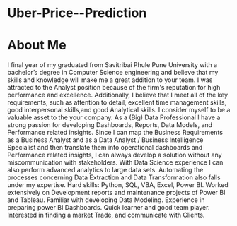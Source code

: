 # Uber-Price--Prediction


# About Me
I final year of
my graduated from Savitribai Phule Pune University with a bachelor’s degree in Computer Science
engineering and believe that my skills and knowledge will make me a great addition to your team.
I was attracted to the Analyst position because of the firm's reputation for high performance and
excellence. Additionally, I believe that I meet all of the key requirements, such as attention to
detail, excellent time management skills, good interpersonal skills,and good Analytical skills. I
consider myself to be a valuable asset to the your company.
As a (Big) Data Professional I have a strong passion for developing Dashboards, Reports, Data
Models, and Performance related insights. Since I can map the Business Requirements as a
Business Analyst and as a Data Analyst / Business Intelligence Specialist and then translate them
into operational dashboards and Performance related insights, I can always develop a solution
without any miscommunication with stakeholders. With Data Science experience I can also
perform advanced analytics to large data sets. Automating the processes concerning Data
Extraction and Data Transformation also falls under my expertise. Hard skills: Python, SQL, VBA,
Excel, Power BI.
Worked extensively on Development reports and maintenance projects of Power BI and Tableau.
Familiar with
developing Data Modeling.
Experience in preparing power BI Dashboards.
Quick learner and good team player.
Interested in finding a market Trade, and communicate with Clients.
